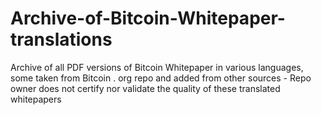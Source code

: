 # Archive-of-Bitcoin-Whitepaper-translations
Archive of all PDF versions of Bitcoin Whitepaper in various languages, some taken from Bitcoin . org repo and added from other sources - Repo owner does not certify nor validate the quality of these translated whitepapers

